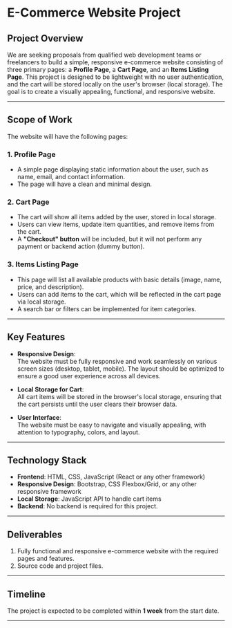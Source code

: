 # E-Commerce Website Project

## Project Overview

We are seeking proposals from qualified web development teams or freelancers to build a simple, responsive e-commerce website consisting of three primary pages: a **Profile Page**, a **Cart Page**, and an **Items Listing Page**. This project is designed to be lightweight with no user authentication, and the cart will be stored locally on the user's browser (local storage). The goal is to create a visually appealing, functional, and responsive website.

---

## Scope of Work

The website will have the following pages:

### 1. Profile Page
- A simple page displaying static information about the user, such as name, email, and contact information.
- The page will have a clean and minimal design.

### 2. Cart Page
- The cart will show all items added by the user, stored in local storage.
- Users can view items, update item quantities, and remove items from the cart.
- A **"Checkout" button** will be included, but it will not perform any payment or backend action (dummy button).

### 3. Items Listing Page
- This page will list all available products with basic details (image, name, price, and description).
- Users can add items to the cart, which will be reflected in the cart page via local storage.
- A search bar or filters can be implemented for item categories.

---

## Key Features

- **Responsive Design**:  
  The website must be fully responsive and work seamlessly on various screen sizes (desktop, tablet, mobile). The layout should be optimized to ensure a good user experience across all devices.

- **Local Storage for Cart**:  
  All cart items will be stored in the browser's local storage, ensuring that the cart persists until the user clears their browser data.

- **User Interface**:  
  The website must be easy to navigate and visually appealing, with attention to typography, colors, and layout.

---

## Technology Stack

- **Frontend**: HTML, CSS, JavaScript (React or any other framework)
- **Responsive Design**: Bootstrap, CSS Flexbox/Grid, or any other responsive framework
- **Local Storage**: JavaScript API to handle cart items
- **Backend**: No backend is required for this project.

---

## Deliverables

1. Fully functional and responsive e-commerce website with the required pages and features.
2. Source code and project files.




---






## Timeline

The project is expected to be completed within **1 week** from the start date.

---

